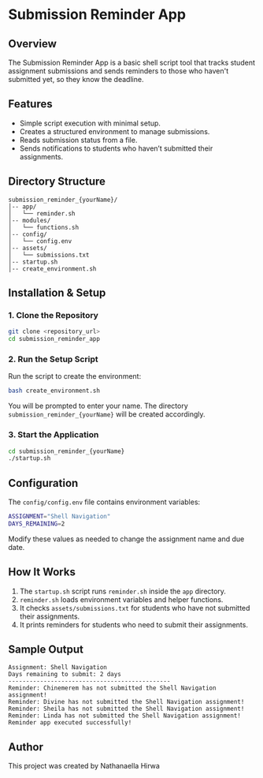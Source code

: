 # Submission Reminder App

## Overview
The Submission Reminder App is a basic shell script tool that tracks student assignment submissions and sends reminders to those who haven't submitted yet, so they know the deadline.

## Features
- Simple script execution with minimal setup.
- Creates a structured environment to manage submissions.
- Reads submission status from a file.
- Sends notifications to students who haven’t submitted their assignments.

## Directory Structure
```
submission_reminder_{yourName}/
│-- app/
│   └── reminder.sh
│-- modules/
│   └── functions.sh
│-- config/
│   └── config.env
│-- assets/
│   └── submissions.txt
│-- startup.sh
│-- create_environment.sh
```

## Installation & Setup
### 1. Clone the Repository
```sh
git clone <repository_url>
cd submission_reminder_app
```

### 2. Run the Setup Script
Run the script to create the environment:
```sh
bash create_environment.sh
```
You will be prompted to enter your name. The directory `submission_reminder_{yourName}` will be created accordingly.

### 3. Start the Application
```sh
cd submission_reminder_{yourName}
./startup.sh
```

## Configuration
The `config/config.env` file contains environment variables:
```sh
ASSIGNMENT="Shell Navigation"
DAYS_REMAINING=2
```
Modify these values as needed to change the assignment name and due date.

## How It Works
1. The `startup.sh` script runs `reminder.sh` inside the `app` directory.
2. `reminder.sh` loads environment variables and helper functions.
3. It checks `assets/submissions.txt` for students who have not submitted their assignments.
4. It prints reminders for students who need to submit their assignments.

## Sample Output
```
Assignment: Shell Navigation
Days remaining to submit: 2 days
----------------------------------------------
Reminder: Chinemerem has not submitted the Shell Navigation assignment!
Reminder: Divine has not submitted the Shell Navigation assignment!
Reminder: Sheila has not submitted the Shell Navigation assignment!
Reminder: Linda has not submitted the Shell Navigation assignment!
Reminder app executed successfully!
```

## Author
This project was created by Nathanaella Hirwa
